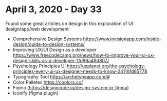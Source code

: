 # April 3, 2020 - Day 33

Found some great articles on design in this exploration of UI design/app/web development

* Comprehensive Design Systems https://www.invisionapp.com/inside-design/guide-to-design-systems/
* Improving UX/UI Design as a developer https://www.freecodecamp.org/news/how-to-improve-your-ui-ux-design-skills-as-a-developer-1fd96a49d807/
* Psychology Principles UI https://uxplanet.org/the-psychology-principles-every-ui-ux-designer-needs-to-know-24116fd65778
* Typography Tool https://archetypeapp.com/#
* Color Palletes https://coolors.co/
* Figma (https://designcode.io/design-system-in-figma)
* Iconify (figma plugin)
